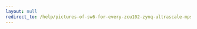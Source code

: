 ```yaml
---
layout: null
redirect_to: /help/pictures-of-sw6-for-every-zcu102-zynq-ultrascale-mpsoc-boot-mode/
---
```

